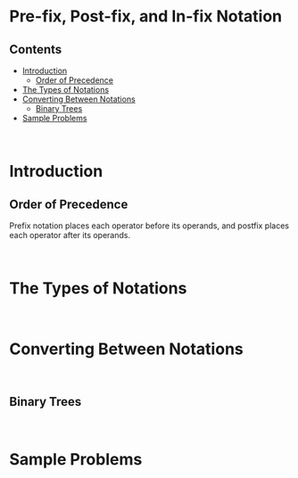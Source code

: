 # Pre-fix, Post-fix, and In-fix Notation

## Contents
- [Introduction](#introduction)
  - [Order of Precedence](#orderofprecedence) 
- [The Types of Notations](#thetypesofnotations)
- [Converting Between Notations](#convertingbetweennotations)
  - [Binary Trees](#binarytrees)
- [Sample Problems](#sampleproblems)

<br>

# Introduction

## Order of Precedence

Prefix notation places each operator before its operands, and postfix places each operator
after its operands.

<br>

# The Types of Notations

<br>

# Converting Between Notations

<br>

## Binary Trees

<br>

# Sample Problems

<br>
